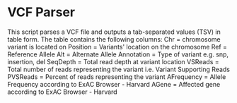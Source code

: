 # VCF Parser

This script parses a VCF file and outputs a tab-separated values (TSV) in table form. 
The table contains the following columns:
Chr = chromosome variant is located on
Position = Variants' location on the chromosome
Ref = Reference Allele
Alt = Alternate Allele
Annotation = Type of variant e.g. snp, insertion, del
SeqDepth = Total read depth at variant location
VSReads = Total number of reads representing the variant i.e. Variant Supporting Reads
PVSReads = Percent of reads representing the variant
AFrequency = Allele Frequency according to ExAC Browser - Harvard
AGene = Affected gene according to ExAC Browser - Harvard

